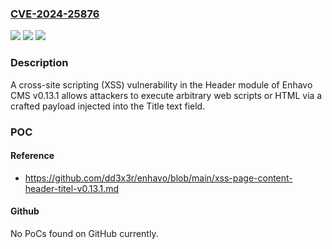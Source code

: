### [CVE-2024-25876](https://cve.mitre.org/cgi-bin/cvename.cgi?name=CVE-2024-25876)
![](https://img.shields.io/static/v1?label=Product&message=n%2Fa&color=blue)
![](https://img.shields.io/static/v1?label=Version&message=n%2Fa&color=blue)
![](https://img.shields.io/static/v1?label=Vulnerability&message=n%2Fa&color=brighgreen)

### Description

A cross-site scripting (XSS) vulnerability in the Header module of Enhavo CMS v0.13.1 allows attackers to execute arbitrary web scripts or HTML via a crafted payload injected into the Title text field.

### POC

#### Reference
- https://github.com/dd3x3r/enhavo/blob/main/xss-page-content-header-titel-v0.13.1.md

#### Github
No PoCs found on GitHub currently.

